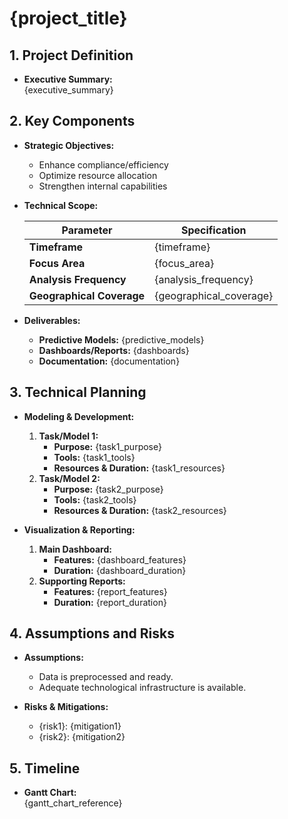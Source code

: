# {project_title}

## 1. Project Definition

- **Executive Summary:**  
  {executive_summary}

## 2. Key Components

- **Strategic Objectives:**  

  - Enhance compliance/efficiency  
  - Optimize resource allocation  
  - Strengthen internal capabilities

- **Technical Scope:**  

  | Parameter                 | Specification                    |
  | ------------------------- | -------------------------------- |
  | **Timeframe**             | {timeframe}                      |
  | **Focus Area**            | {focus_area}                     |
  | **Analysis Frequency**    | {analysis_frequency}             |
  | **Geographical Coverage** | {geographical_coverage}          |

- **Deliverables:**  

  - **Predictive Models:** {predictive_models}  
  - **Dashboards/Reports:** {dashboards}  
  - **Documentation:** {documentation}

## 3. Technical Planning

- **Modeling & Development:**  
  1. **Task/Model 1:**  
     - **Purpose:** {task1_purpose}  
     - **Tools:** {task1_tools}  
     - **Resources & Duration:** {task1_resources}
  2. **Task/Model 2:**  
     - **Purpose:** {task2_purpose}  
     - **Tools:** {task2_tools}  
     - **Resources & Duration:** {task2_resources}

- **Visualization & Reporting:**  
  1. **Main Dashboard:**  
     - **Features:** {dashboard_features}  
     - **Duration:** {dashboard_duration}
  2. **Supporting Reports:**  
     - **Features:** {report_features}  
     - **Duration:** {report_duration}

## 4. Assumptions and Risks

- **Assumptions:**  
  - Data is preprocessed and ready.  
  - Adequate technological infrastructure is available.

- **Risks & Mitigations:**  
  - {risk1}: {mitigation1}  
  - {risk2}: {mitigation2}

## 5. Timeline

- **Gantt Chart:**  
  {gantt_chart_reference}
